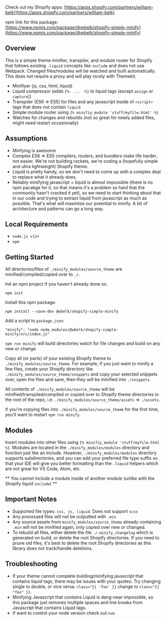 Check out my Shopify apps: [https://apps.shopify.com/partners/william-belk](https://apps.shopify.com/partners/william-belk)

npm link for this package: [https://www.npmjs.com/package/@wbelk/shopify-simple-minify](https://www.npmjs.com/package/@wbelk/shopify-simple-minify)

## Overview

This is a simple theme minifier, transpiler, and module router for Shopify that follows existing `.liquid` concepts like `include` and does not use Webpack. Changed files/modules will be watched and built automatically. This does not require a proxy and will play nicely with Themekit.

- Minifiyer (js, css, html, liquid)
- Liquid compressor (adds `{%- ... -%}` to liquid tags (except `assign` or `capture`))
- Transpiler (ES6 => ES5) for files and any javascript inside of `<script>` tags that does not contain `liquid`
- Simple module router using `{% minifiy_module 'stuff/myfile.html' %}`
- Watches for changes and rebuilds (not so great for newly added files, might need restart occasionally)

## Assumptions

- Minfying is awesome
- Complex ES6 => ES5 compilers, routers, and bundlers make life harder, not easier. We're not building rockets, we're coding a (hopefully simple and ultra lightweight) Shopify theme.
- Liquid is pretty handy, so we don't need to come up with a complex deal to replace what it already does.
- Reliably minifying javascript + liquid is almost impossible (there is no npm pacakge for it, so that means it's a problem so hard that the community hasn't cracked it yet), so we need to start thinking about that in our code and trying to extract liquid from javascript as much as possible. That's what will maximize our potential to minify. A bit of architecture and patterns can go a long way.

## Local Requirements

- `node.js v12+`
- `npm`

## Getting Started

All directories/files of `./minify_modules/source_theme` are minified/compiled/copied over to `./`.

Init an npm project if you haven't already done so.

```
npm init
```

Install this npm package.

```
npm install --save-dev @wbelk/shopify-simple-minify
```

Add a script to `package.json`:

```
"minify": "node node_modules/@wbelk/shopify-simple-minify/src/index.js"
```

`npm run minify` will build directories watch for file changes and build on any new or change.

Copy all (or parts) of your existing Shopify theme to `./minify_modules/source_theme`. For example, if you just want to minify a few files, create your Shopify directory like `./minify_modules/source_theme/snippets` and copy your selected snippets over, open the files and save, then they will be minified into `./snippets`.

All contents of `./minify_modules/source_theme` will be minified/transpiled/compiled or copied over to Shopify theme directories in the root of the repo, i.e. `./minify_modules/source_theme/assets` => `./assets`.

If you're copying files into `./minify_modules/source_theme` for the first time, you'll want to restart `npm run minify`.

## Modules

Insert modules into other files using `{% minifiy_module 'stuff/myfile.html %}`. Modules are located in the `./minify_modules/modules` directory and function just like an include. However, `./minify_modules/modules` directory supports subdirectories, and you can add your preferred file type suffix so that your IDE will give you better formatting than the `.liquid` helpers which are not great for VS Code, Atom, etc.

** You cannot include a module inside of another module (unlike with the Shopify liquid `include`) **

## Important Notes

- Supported file types: `css, js, liquid`. Does not support `scss`
- Any processed files will not be outputted with `.min`
- Any source assets from `minify_modules/source_theme` already containing `.min` will not be minified again, only copied over new or changed.
- To rebuild all files, either delete the file `./.minify_changelog` which is generated on build, or delete the root Shopify directories. If you need to prune old files, it's best to delete the root Shopify directories as this library does not track/handle deletions.

## Troubleshooting

- If your theme cannot complete building/minifying javascript that contains liquid tags, there may be issues with your quotes. Try changing single to double, or vice versa: `class="{{ 'foo' }}` change to `class="{{ "foo" }}`.
- Minifying Javascript that contains Liquid is dang-near impossible, so this package just removes multiple spaces and line breaks from Javascript that contains Liquid tags.
- If want to control your node version check out `nvm`
